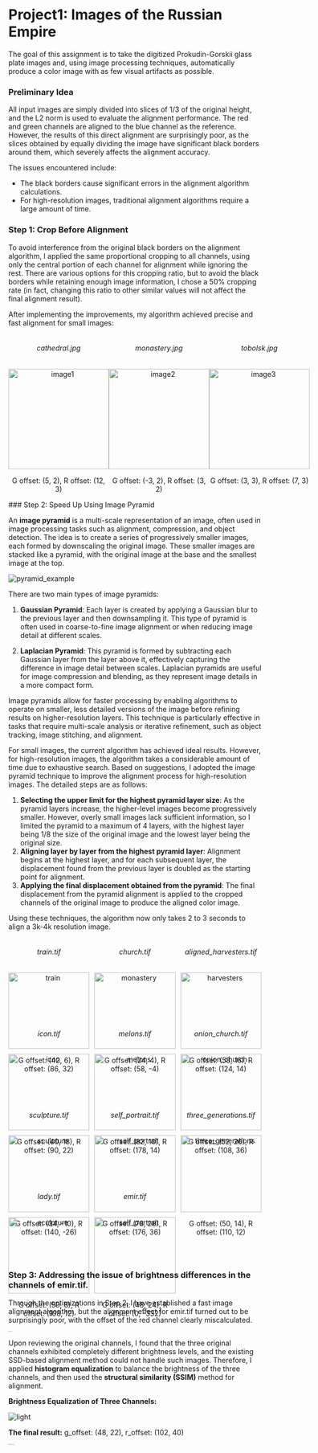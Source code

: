 # Project1: Images of the Russian Empire

The goal of this assignment is to take the digitized Prokudin-Gorskii glass plate images and, using image processing techniques, automatically produce a color image with as few visual artifacts as possible.

### Preliminary Idea

All input images are simply divided into slices of 1/3 of the original height, and the L2 norm is used to evaluate the alignment performance. The red and green channels are aligned to the blue channel as the reference. However, the results of this direct alignment are surprisingly poor, as the slices obtained by equally dividing the image have significant black borders around them, which severely affects the alignment accuracy. 

The issues encountered include:  
- The black borders cause significant errors in the alignment algorithm calculations.  
- For high-resolution images, traditional alignment algorithms require a large amount of time.

### Step 1: Crop Before Alignment

To avoid interference from the original black borders on the alignment algorithm, I applied the same proportional cropping to all channels, using only the central portion of each channel for alignment while ignoring the rest. There are various options for this cropping ratio, but to avoid the black borders while retaining enough image information, I chose a 50% cropping rate (in fact, changing this ratio to other similar values will not affect the final alignment result).

After implementing the improvements, my algorithm achieved precise and fast alignment for small images:

<div style="display: flex; justify-content: space-around;">
    <div style="text-align: center;">
        <h6>cathedral.jpg</h6>
        <img src="project1_data\aligned_cathedral.jpg" alt="image1" style="width: 200px;">
        <p>G offset: (5, 2), R offset: (12, 3)</p>
    </div>
    <div style="text-align: center;">
        <h6>monastery.jpg</h6>
        <img src="project1_data\aligned_monastery.jpg" alt="image2" style="width: 200px;">
        <p>G offset: (-3, 2), R offset: (3, 2)</p>
    </div>
    <div style="text-align: center;">
        <h6>tobolsk.jpg</h6>
        <img src="project1_data\aligned_tobolsk.jpg" alt="image3" style="width: 200px;">
        <p>G offset: (3, 3), R offset: (7, 3)</p>
    </div>
</div>
### Step 2: Speed Up Using Image Pyramid

An **image pyramid** is a multi-scale representation of an image, often used in image processing tasks such as alignment, compression, and object detection. The idea is to create a series of progressively smaller images, each formed by downscaling the original image. These smaller images are stacked like a pyramid, with the original image at the base and the smallest image at the top.

![pyramid_example](project1_data\pyramid_example.png)

There are two main types of image pyramids:

1. **Gaussian Pyramid**: Each layer is created by applying a Gaussian blur to the previous layer and then downsampling it. This type of pyramid is often used in coarse-to-fine image alignment or when reducing image detail at different scales.

2. **Laplacian Pyramid**: This pyramid is formed by subtracting each Gaussian layer from the layer above it, effectively capturing the difference in image detail between scales. Laplacian pyramids are useful for image compression and blending, as they represent image details in a more compact form.

Image pyramids allow for faster processing by enabling algorithms to operate on smaller, less detailed versions of the image before refining results on higher-resolution layers. This technique is particularly effective in tasks that require multi-scale analysis or iterative refinement, such as object tracking, image stitching, and alignment.

For small images, the current algorithm has achieved ideal results. However, for high-resolution images, the algorithm takes a considerable amount of time due to exhaustive search. Based on suggestions, I adopted the image pyramid technique to improve the alignment process for high-resolution images. The detailed steps are as follows:

1. **Selecting the upper limit for the highest pyramid layer size**: As the pyramid layers increase, the higher-level images become progressively smaller. However, overly small images lack sufficient information, so I limited the pyramid to a maximum of 4 layers, with the highest layer being 1/8 the size of the original image and the lowest layer being the original size.
2. **Aligning layer by layer from the highest pyramid layer**: Alignment begins at the highest layer, and for each subsequent layer, the displacement found from the previous layer is doubled as the starting point for alignment.
3. **Applying the final displacement obtained from the pyramid**: The final displacement from the pyramid alignment is applied to the cropped channels of the original image to produce the aligned color image.

Using these techniques, the algorithm now only takes 2 to 3 seconds to align a 3k-4k resolution image.

<div style="display: grid; grid-template-columns: repeat(3, 1fr); gap: 10px;">
    <div style="text-align: center;">
        <h6>train.tif</h6>
        <img src="project1_data/aligned_train.jpg" alt="train" style="width: 100%;">
        <p>G offset: (42, 6), R offset: (86, 32)</p>
    </div>
    <div style="text-align: center;">
        <h6>church.tif</h6>
        <img src="project1_data/aligned_church.jpg" alt="monastery" style="width: 100%;">
        <p>G offset: (24, 4), R offset: (58, -4)</p>
    </div>
    <div style="text-align: center;">
        <h6>aligned_harvesters.tif</h6>
        <img src="project1_data/aligned_harvesters.jpg" alt="harvesters" style="width: 100%;">
        <p>G offset: (58, 16), R offset: (124, 14)</p>
    </div>
    <div style="text-align: center;">
        <h6>icon.tif</h6>
        <img src="project1_data/aligned_icon.jpg" alt="icon" style="width: 100%;">
        <p>G offset: (40, 18), R offset: (90, 22)</p>
    </div>
    <div style="text-align: center;">
        <h6>melons.tif</h6>
        <img src="project1_data/aligned_melons.jpg" alt="melons" style="width: 100%;">
        <p>G offset: (82, 10), R offset: (178, 14)</p>
    </div>
    <div style="text-align: center;">
        <h6>onion_church.tif</h6>
        <img src="project1_data/aligned_onion_church.jpg" alt="onion_church" style="width: 100%;">
        <p>G offset: (52, 26), R offset: (108, 36)</p>
    </div>
    <div style="text-align: center;">
        <h6>sculpture.tif</h6>
        <img src="project1_data/aligned_sculpture.jpg" alt="sculpture" style="width: 100%;">
        <p>G offset: (34, -10), R offset: (140, -26)</p>
    </div>
    <div style="text-align: center;">
        <h6>self_portrait.tif</h6>
        <img src="project1_data/aligned_self_portrait.jpg" alt="self_portrait" style="width: 100%;">
        <p>G offset: (78, 28), R offset: (176, 36)</p>
    </div>
    <div style="text-align: center;">
        <h6>three_generations.tif</h6>
        <img src="project1_data/aligned_three_generations.jpg" alt="three_generations" style="width: 100%;">
        <p>G offset: (50, 14), R offset: (110, 12)</p>
    </div>
    <div style="text-align: center;">
        <h6>lady.tif</h6>
        <img src="project1_data/aligned_lady.jpg" alt="sculpture" style="width: 100%;">
        <p>G offset: (50, 8), R offset: (108, 12)</p>
    </div>
    <div style="text-align: center;">
        <h6>emir.tif</h6>
        <img src="project1_data/bad_emir.jpg" alt="self_portrait" style="width: 100%;">
        <p>G offset: (48, 24), R offset: (0, -332)</p>
    </div>
</div>



### Step 3: Addressing the issue of brightness differences in the channels of emir.tif.
Through the optimizations in Step 2, I have established a fast image alignment algorithm, but the alignment effect for emir.tif turned out to be surprisingly poor, with the offset of the red channel clearly miscalculated. 

<img src="project1_data\bad_emir.jpg" alt="bad_emir" style="zoom: 10%;" />

Upon reviewing the original channels, I found that the three original channels exhibited completely different brightness levels, and the existing SSD-based alignment method could not handle such images. Therefore, I applied **histogram equalization** to balance the brightness of the three channels, and then used the **structural similarity (SSIM)** method for alignment.

**Brightness Equalization of Three Channels:**

![light](project1_data\light.jpg)

**The final result:** g_offset: (48, 22), r_offset: (102, 40)

<img src="project1_data\aligned_emir.jpg" alt="aligned_emir" style="zoom:12%;" />